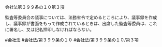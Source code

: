 会社法第３９９条の１０第３項

監査等委員会の議事については、法務省令で定めるところにより、議事録を作成し、議事録が書面をもって作成されているときは、出席した監査等委員は、これに署名し、又は記名押印しなければならない。

#会社法
#会社法/第３９９条の１０
#会社法/第３９９条の１０/第３項

